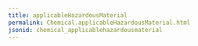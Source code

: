 ```yaml
---
title: applicableHazardousMaterial
permalink: Chemical.applicableHazardousMaterial.html
jsonid: chemical_applicablehazardousmaterial
---
```


